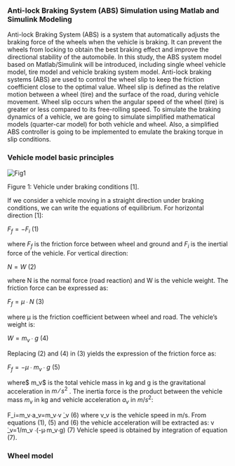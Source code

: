 ### Anti-lock Braking System (ABS) Simulation using Matlab and Simulink Modeling

Anti-lock Braking System (ABS) is a system that automatically adjusts the braking force of the wheels when the vehicle is braking. It can prevent the wheels from locking to obtain the best braking effect and improve the directional stability of the automobile. In this study, the ABS system model based on Matlab/Simulink will be introduced, including single wheel vehicle model, tire model and vehicle braking system model. 
Anti-lock braking systems (ABS) are used to control the wheel slip to keep the friction coefficient close to the optimal value. Wheel slip is defined as the relative motion between a wheel (tire) and the surface of the road, during vehicle movement. Wheel slip occurs when the angular speed of the wheel (tire) is greater or less compared to its free-rolling speed. To simulate the braking dynamics of a vehicle, we are going to simulate simplified mathematical models (quarter-car model) for both vehicle and wheel. Also, a simplified ABS controller is going to be implemented to emulate the braking torque in slip conditions.

### Vehicle model basic principles


![Fig1](https://user-images.githubusercontent.com/81799459/207155786-b914cd8b-8e26-4c57-89b0-b05fb500e511.jpg)

Figure 1: Vehicle under braking conditions [1].

If we consider a vehicle moving in a straight direction under braking conditions, we can write the equations of equilibrium. For horizontal direction [1]:

$F_f=-F_i$    (1)

where $F_f$ is the friction force between wheel and ground and $F_i$ is the inertial force of the vehicle. For vertical direction:

$N=W$   (2)

where N  is the normal force (road reaction) and W is the vehicle weight. The friction force can be expressed as:

$F_f=μ∙N$  (3)

where μ is the friction coefficient between wheel and road. The vehicle’s weight is:

$W=m_v∙g$  (4)

Replacing (2) and (4) in (3) yields the expression of the friction force as:

$F_f=-μ∙m_v∙g$       (5)   

where$ m_v$ is the total vehicle mass in kg and g is the gravitational acceleration in $m⁄s^2$ . The inertia force is the product between the vehicle mass $m_v$ in kg and vehicle acceleration $a_v$ in $m/s^2$:

F_i=m_v∙a_v=m_v∙v ̇_v                                                                                 (6)
where v_v is the vehicle speed in m/s. From equations (1), (5) and (6) the vehicle acceleration will be extracted as:
v ̇_v=1/m_v ∙(-μ∙m_v∙g)                                                                                (7)
Vehicle speed is obtained by integration of equation (7).

### Wheel model



